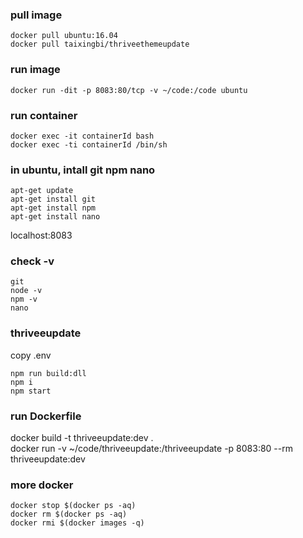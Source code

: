 
### pull image
```
docker pull ubuntu:16.04
docker pull taixingbi/thriveethemeupdate
```

### run image
```
docker run -dit -p 8083:80/tcp -v ~/code:/code ubuntu
```

### run container
```
docker exec -it containerId bash   
docker exec -ti containerId /bin/sh     

```

### in ubuntu, intall git npm nano 
```
apt-get update
apt-get install git  
apt-get install npm 
apt-get install nano
```

localhost:8083
### check -v
```
git 
node -v
npm -v
nano
```

### thriveeupdate
copy .env

```
npm run build:dll 
npm i
npm start
```


### run Dockerfile
docker build -t thriveeupdate:dev .   
docker run -v ~/code/thriveeupdate:/thriveeupdate -p 8083:80 --rm thriveeupdate:dev 


### more docker 
```
docker stop $(docker ps -aq)    
docker rm $(docker ps -aq)    
docker rmi $(docker images -q)   
```



